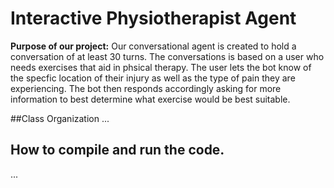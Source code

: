 # Interactive Physiotherapist Agent
**Purpose of our project:** Our conversational agent is created to hold a conversation of at least 30 turns. The conversations is based on a user who needs exercises that aid in phsical therapy. The user lets the bot know of the specfic location of their injury as well as the type of pain they are experiencing. The bot then responds accordingly asking for more information to best determine what exercise would be best suitable.  

##Class Organization
...
## How to compile and run the code.
...
